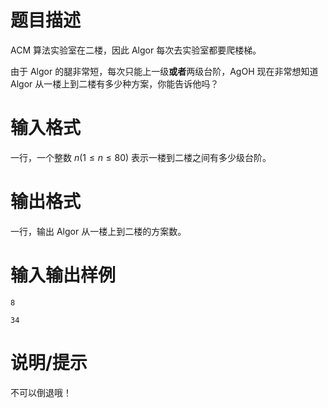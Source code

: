 # 题目描述

ACM 算法实验室在二楼，因此 Algor 每次去实验室都要爬楼梯。

由于 Algor 的腿非常短，每次只能上一级**或者**两级台阶，AgOH 现在非常想知道 Algor 从一楼上到二楼有多少种方案，你能告诉他吗？

# 输入格式

一行，一个整数 $n(1 \leq n \leq 80)$ 表示一楼到二楼之间有多少级台阶。

# 输出格式

一行，输出 Algor 从一楼上到二楼的方案数。

# 输入输出样例

```input1
8
```

```output1
34
```

# 说明/提示

不可以倒退哦！
